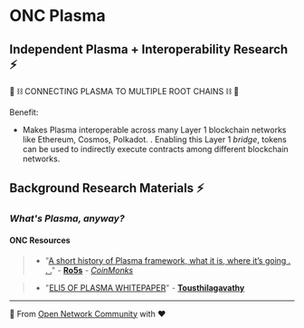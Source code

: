 # ONC Plasma

## Independent Plasma + Interoperability Research ⚡  

🔮 ⛓️ CONNECTING PLASMA TO MULTIPLE ROOT CHAINS ⛓️ 🔮

Benefit: 
* Makes Plasma interoperable across many Layer 1 blockchain networks like Ethereum, Cosmos, Polkadot.
. Enabling this Layer 1 *bridge*, tokens can be used to indirectly execute contracts among different blockchain networks.

## Background Research Materials ⚡

### *What's Plasma, anyway?* 

#### ONC Resources

> * "[A short history of Plasma framework, what it is, where it’s going . . .](https://medium.com/coinmonks/a-short-history-of-plasma-framework-what-it-is-where-its-going-16920d0376a)" - **[Ro5s](https://medium.com/coinmonks)** - *[CoinMonks](https://medium.com/coinmonks)*


> * "[ELI5 OF PLASMA WHITEPAPER](https://medium.com/@tousthilagavathy/eli5-of-plasma-whitepaper-72e7570829a)" - **[Tousthilagavathy](https://medium.com/@tousthilagavathy/eli5-of-plasma-whitepaper-72e7570829a)**




_______________________________________________________________________________________________
👊 From [Open Network Community](https://forum.omgnetwork.org/) with ❤️
